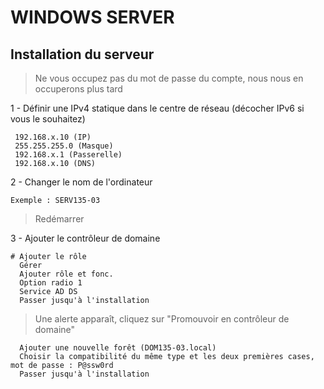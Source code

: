 # WINDOWS SERVER

## Installation du serveur

> Ne vous occupez pas du mot de passe du compte, nous nous en occuperons plus tard

1 - Définir une IPv4 statique dans le centre de réseau (décocher IPv6 si vous le souhaitez)
```
 192.168.x.10 (IP)
 255.255.255.0 (Masque)
 192.168.x.1 (Passerelle)
 192.168.x.10 (DNS)
```
2 - Changer le nom de l'ordinateur
```
Exemple : SERV135-03
```

> Redémarrer

3 - Ajouter le contrôleur de domaine
```
# Ajouter le rôle
  Gérer
  Ajouter rôle et fonc.
  Option radio 1
  Service AD DS
  Passer jusqu'à l'installation
```
> Une alerte apparaît, cliquez sur "Promouvoir en contrôleur de domaine"
```
  Ajouter une nouvelle forêt (DOM135-03.local)
  Choisir la compatibilité du même type et les deux premières cases, mot de passe : P@ssw0rd
  Passer jusqu'à l'installation
```
